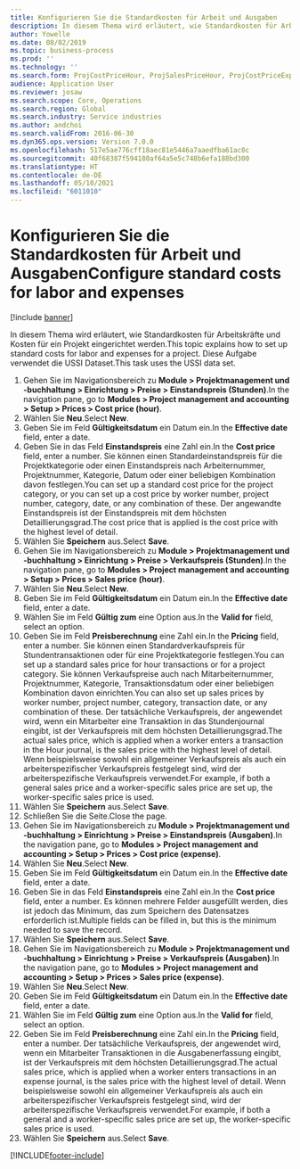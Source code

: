 ```yaml
---
title: Konfigurieren Sie die Standardkosten für Arbeit und Ausgaben
description: In diesem Thema wird erläutert, wie Standardkosten für Arbeitskräfte und Kosten für ein Projekt eingerichtet werden.
author: Yowelle
ms.date: 08/02/2019
ms.topic: business-process
ms.prod: ''
ms.technology: ''
ms.search.form: ProjCostPriceHour, ProjSalesPriceHour, ProjCostPriceExpense, ProjSalesPriceCost
audience: Application User
ms.reviewer: josaw
ms.search.scope: Core, Operations
ms.search.region: Global
ms.search.industry: Service industries
ms.author: andchoi
ms.search.validFrom: 2016-06-30
ms.dyn365.ops.version: Version 7.0.0
ms.openlocfilehash: 517e5ae776cff18aec81e5446a7aaedfba61ac0c
ms.sourcegitcommit: 40f68387f594180af64a5e5c748b6efa188bd300
ms.translationtype: HT
ms.contentlocale: de-DE
ms.lasthandoff: 05/10/2021
ms.locfileid: "6011010"
---
```

# <a name="configure-standard-costs-for-labor-and-expenses"></a><span data-ttu-id="f9e4b-103">Konfigurieren Sie die Standardkosten für Arbeit und Ausgaben</span><span class="sxs-lookup"><span data-stu-id="f9e4b-103">Configure standard costs for labor and expenses</span></span>

[!include [banner](../../includes/banner.md)]

<span data-ttu-id="f9e4b-104">In diesem Thema wird erläutert, wie Standardkosten für Arbeitskräfte und Kosten für ein Projekt eingerichtet werden.</span><span class="sxs-lookup"><span data-stu-id="f9e4b-104">This topic explains how to set up standard costs for labor and expenses for a project.</span></span> <span data-ttu-id="f9e4b-105">Diese Aufgabe verwendet die USSI Dataset.</span><span class="sxs-lookup"><span data-stu-id="f9e4b-105">This task uses the USSI data set.</span></span>

1. <span data-ttu-id="f9e4b-106">Gehen Sie im Navigationsbereich zu **Module > Projektmanagement und -buchhaltung > Einrichtung > Preise > Einstandspreis (Stunden)**.</span><span class="sxs-lookup"><span data-stu-id="f9e4b-106">In the navigation pane, go to **Modules > Project management and accounting > Setup > Prices > Cost price (hour)**.</span></span>
2. <span data-ttu-id="f9e4b-107">Wählen Sie **Neu**.</span><span class="sxs-lookup"><span data-stu-id="f9e4b-107">Select **New**.</span></span>
3. <span data-ttu-id="f9e4b-108">Geben Sie im Feld **Gültigkeitsdatum** ein Datum ein.</span><span class="sxs-lookup"><span data-stu-id="f9e4b-108">In the **Effective date** field, enter a date.</span></span>
4. <span data-ttu-id="f9e4b-109">Geben Sie in das Feld **Einstandspreis** eine Zahl ein.</span><span class="sxs-lookup"><span data-stu-id="f9e4b-109">In the **Cost price** field, enter a number.</span></span> <span data-ttu-id="f9e4b-110">Sie können einen Standardeinstandspreis für die Projektkategorie oder einen Einstandspreis nach Arbeiternummer, Projektnummer, Kategorie, Datum oder einer beliebigen Kombination davon festlegen.</span><span class="sxs-lookup"><span data-stu-id="f9e4b-110">You can set up a standard cost price for the project category, or you can set up a cost price by worker number, project number, category, date, or any combination of these.</span></span> <span data-ttu-id="f9e4b-111">Der angewandte Einstandspreis ist der Einstandspreis mit dem höchsten Detaillierungsgrad.</span><span class="sxs-lookup"><span data-stu-id="f9e4b-111">The cost price that is applied is the cost price with the highest level of detail.</span></span>  
5. <span data-ttu-id="f9e4b-112">Wählen Sie **Speichern** aus.</span><span class="sxs-lookup"><span data-stu-id="f9e4b-112">Select **Save**.</span></span>
6. <span data-ttu-id="f9e4b-113">Gehen Sie im Navigationsbereich zu **Module > Projektmanagement und -buchhaltung > Einrichtung > Preise > Verkaufspreis (Stunden)**.</span><span class="sxs-lookup"><span data-stu-id="f9e4b-113">In the navigation pane, go to **Modules > Project management and accounting > Setup > Prices > Sales price (hour)**.</span></span>
7. <span data-ttu-id="f9e4b-114">Wählen Sie **Neu**.</span><span class="sxs-lookup"><span data-stu-id="f9e4b-114">Select **New**.</span></span>
8. <span data-ttu-id="f9e4b-115">Geben Sie im Feld **Gültigkeitsdatum** ein Datum ein.</span><span class="sxs-lookup"><span data-stu-id="f9e4b-115">In the **Effective date** field, enter a date.</span></span>
9. <span data-ttu-id="f9e4b-116">Wählen Sie im Feld **Gültig zum** eine Option aus.</span><span class="sxs-lookup"><span data-stu-id="f9e4b-116">In the **Valid for** field, select an option.</span></span>
10. <span data-ttu-id="f9e4b-117">Geben Sie im Feld **Preisberechnung** eine Zahl ein.</span><span class="sxs-lookup"><span data-stu-id="f9e4b-117">In the **Pricing** field, enter a number.</span></span> <span data-ttu-id="f9e4b-118">Sie können einen Standardverkaufspreis für Stundentransaktionen oder für eine Projektkategorie festlegen.</span><span class="sxs-lookup"><span data-stu-id="f9e4b-118">You can set up a standard sales price for hour transactions or for a project category.</span></span> <span data-ttu-id="f9e4b-119">Sie können Verkaufspreise auch nach Mitarbeiternummer, Projektnummer, Kategorie, Transaktionsdatum oder einer beliebigen Kombination davon einrichten.</span><span class="sxs-lookup"><span data-stu-id="f9e4b-119">You can also set up sales prices by worker number, project number, category, transaction date, or any combination of these.</span></span> <span data-ttu-id="f9e4b-120">Der tatsächliche Verkaufspreis, der angewendet wird, wenn ein Mitarbeiter eine Transaktion in das Stundenjournal eingibt, ist der Verkaufspreis mit dem höchsten Detaillierungsgrad.</span><span class="sxs-lookup"><span data-stu-id="f9e4b-120">The actual sales price, which is applied when a worker enters a transaction in the Hour journal, is the sales price with the highest level of detail.</span></span> <span data-ttu-id="f9e4b-121">Wenn beispielsweise sowohl ein allgemeiner Verkaufspreis als auch ein arbeiterspezifischer Verkaufspreis festgelegt sind, wird der arbeiterspezifische Verkaufspreis verwendet.</span><span class="sxs-lookup"><span data-stu-id="f9e4b-121">For example, if both a general sales price and a worker-specific sales price are set up, the worker-specific sales price is used.</span></span>  
11. <span data-ttu-id="f9e4b-122">Wählen Sie **Speichern** aus.</span><span class="sxs-lookup"><span data-stu-id="f9e4b-122">Select **Save**.</span></span>
12. <span data-ttu-id="f9e4b-123">Schließen Sie die Seite.</span><span class="sxs-lookup"><span data-stu-id="f9e4b-123">Close the page.</span></span>
13. <span data-ttu-id="f9e4b-124">Gehen Sie im Navigationsbereich zu **Module > Projektmanagement und -buchhaltung > Einrichtung > Preise > Einstandspreis (Ausgaben)**.</span><span class="sxs-lookup"><span data-stu-id="f9e4b-124">In the navigation pane, go to **Modules > Project management and accounting > Setup > Prices > Cost price (expense)**.</span></span>
14. <span data-ttu-id="f9e4b-125">Wählen Sie **Neu**.</span><span class="sxs-lookup"><span data-stu-id="f9e4b-125">Select **New**.</span></span>
15. <span data-ttu-id="f9e4b-126">Geben Sie im Feld **Gültigkeitsdatum** ein Datum ein.</span><span class="sxs-lookup"><span data-stu-id="f9e4b-126">In the **Effective date** field, enter a date.</span></span>
16. <span data-ttu-id="f9e4b-127">Geben Sie in das Feld **Einstandspreis** eine Zahl ein.</span><span class="sxs-lookup"><span data-stu-id="f9e4b-127">In the **Cost price** field, enter a number.</span></span> <span data-ttu-id="f9e4b-128">Es können mehrere Felder ausgefüllt werden, dies ist jedoch das Minimum, das zum Speichern des Datensatzes erforderlich ist.</span><span class="sxs-lookup"><span data-stu-id="f9e4b-128">Multiple fields can be filled in, but this is the minimum needed to save the record.</span></span>  
17. <span data-ttu-id="f9e4b-129">Wählen Sie **Speichern** aus.</span><span class="sxs-lookup"><span data-stu-id="f9e4b-129">Select **Save**.</span></span>
18. <span data-ttu-id="f9e4b-130">Gehen Sie im Navigationsbereich zu **Module > Projektmanagement und -buchhaltung > Einrichtung > Preise > Verkaufspreis (Ausgaben)**.</span><span class="sxs-lookup"><span data-stu-id="f9e4b-130">In the navigation pane, go to **Modules > Project management and accounting > Setup > Prices > Sales price (expense)**.</span></span>
19. <span data-ttu-id="f9e4b-131">Wählen Sie **Neu**.</span><span class="sxs-lookup"><span data-stu-id="f9e4b-131">Select **New**.</span></span>
20. <span data-ttu-id="f9e4b-132">Geben Sie im Feld **Gültigkeitsdatum** ein Datum ein.</span><span class="sxs-lookup"><span data-stu-id="f9e4b-132">In the **Effective date** field, enter a date.</span></span>
21. <span data-ttu-id="f9e4b-133">Wählen Sie im Feld **Gültig zum** eine Option aus.</span><span class="sxs-lookup"><span data-stu-id="f9e4b-133">In the **Valid for** field, select an option.</span></span>
22. <span data-ttu-id="f9e4b-134">Geben Sie im Feld **Preisberechnung** eine Zahl ein.</span><span class="sxs-lookup"><span data-stu-id="f9e4b-134">In the **Pricing** field, enter a number.</span></span> <span data-ttu-id="f9e4b-135">Der tatsächliche Verkaufspreis, der angewendet wird, wenn ein Mitarbeiter Transaktionen in die Ausgabenerfassung eingibt, ist der Verkaufspreis mit dem höchsten Detaillierungsgrad.</span><span class="sxs-lookup"><span data-stu-id="f9e4b-135">The actual sales price, which is applied when a worker enters transactions in an expense journal, is the sales price with the highest level of detail.</span></span> <span data-ttu-id="f9e4b-136">Wenn beispielsweise sowohl ein allgemeiner Verkaufspreis als auch ein arbeiterspezifischer Verkaufspreis festgelegt sind, wird der arbeiterspezifische Verkaufspreis verwendet.</span><span class="sxs-lookup"><span data-stu-id="f9e4b-136">For example, if both a general and a worker-specific sales price are set up, the worker-specific sales price is used.</span></span>  
23. <span data-ttu-id="f9e4b-137">Wählen Sie **Speichern** aus.</span><span class="sxs-lookup"><span data-stu-id="f9e4b-137">Select **Save**.</span></span>



[!INCLUDE[footer-include](../../includes/footer-banner.md)]